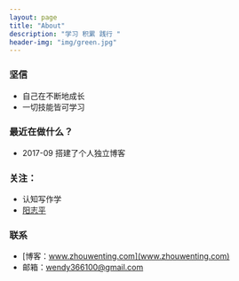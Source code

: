 ```yaml
---
layout: page
title: "About"
description: "学习 积累 践行 "
header-img: "img/green.jpg"
---
```



### 坚信


- 自己在不断地成长
- 一切技能皆可学习

### 最近在做什么？
- 2017-09 搭建了个人独立博客

### 关注：

- 认知写作学
- [阳志平](http://www.yangzhiping.com/)

### 联系

- [博客：www.zhouwenting.com](www.zhouwenting.com)
- 邮箱：wendy366100@gmail.com







